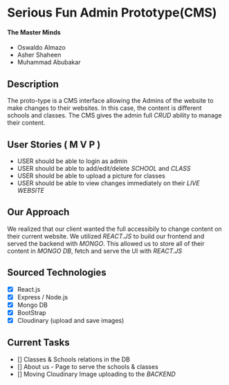 # Serious Fun Admin Prototype(CMS)

#### The Master Minds
- Oswaldo Almazo
- Asher Shaheen
- Muhammad Abubakar 

## Description 
The proto-type is a CMS interface allowing the Admins of the website to make changes to their websites. In this case, the content is different schools and classes. The CMS gives the admin full _CRUD_ ability to manage their content.

## User Stories ( M V P )
  *  USER should be able to login as admin
  *  USER should be able to add/edit/delete _SCHOOL_ and _CLASS_
  *  USER should be able to upload a picture for classes
  *  USER should be able to view changes immediately on their _LIVE WEBSITE_

## Our Approach
We realized that our client wanted the full accessibily to change content on their current website. We utilized _REACT.JS_ to build our frontend and served the backend with _MONGO_. This allowed us to store all of their content in _MONGO DB_, fetch and serve the UI with _REACT.JS_

## Sourced Technologies
-  [x] React.js  
-  [x] Express / Node.js 
-  [x] Mongo DB  
-  [x] BootStrap
-  [x] Cloudinary (upload and save images)

## Current Tasks
-  [] Classes & Schools relations in the DB
-  [] About us - Page to serve the schools & classes
-  [] Moving Cloudinary Image uploading to the _BACKEND_
